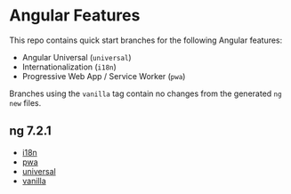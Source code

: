 # Angular Features

This repo contains quick start branches for the following Angular features:
* Angular Universal (```universal```)
* Internationalization (```i18n```)
* Progressive Web App / Service Worker (```pwa```)

Branches using the ```vanilla``` tag contain no changes from the generated ```ng new``` files.

## ng 7.2.1

* [i18n](https://github.com/jabuwu/angular-features/tree/7.2.1-i18n)
* [pwa](https://github.com/jabuwu/angular-features/tree/7.2.1-pwa)
* [universal](https://github.com/jabuwu/angular-features/tree/7.2.1-universal)
* [vanilla](https://github.com/jabuwu/angular-features/tree/7.2.1-vanilla)
